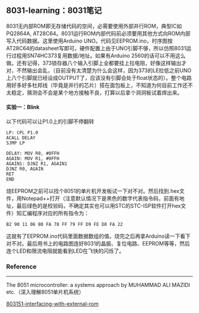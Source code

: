 ## 8031-learning：8031笔记
8031无内部ROM即无存储代码的空间，必需要使用外部并行ROM，典型IC如PQ2864A, AT28C64。8031运行ROM内部代码前必须要用其他方式向ROM内部写入代码数据。这里使用Arduino UNO。代码见EEPROM.ino，时序图按AT28C64的datasheet写即可。硬件配置上由于UNO引脚不够，所以仿照8031运行过程用SN74HC373复用数据/地址。如果有Arduino 2560的话可以不用这么做。还有记得，373锁存器八个输入引脚上全都要挂上拉电阻，好像这样输出才对，不然输出会乱，（目前没有太清楚为什么会这样，因为373的LE拉低之前UNO上八个引脚就已经设成OUTPUT了，应该没有引脚会处于float状态的）。整个电路用好多好多杜邦线（毕竟是并行的芯片）搭在面包板上，不知道为何目前工作还不太稳定，猜测会不会是某个地方接触不良，打算以后拿个洞洞板试着焊出来。

#### 实验一：Blink
以下代码可以让P1.0上的引脚不停翻转
```ORG 0H
LP: CPL P1.0
ACALL DELAY
SJMP LP

DELAY: MOV R0, #0FFH
AGAIN: MOV R1, #0FFH
AGAIN1: DJNZ R1, AGAIN1
DJNZ R0, AGAIN
RET
END
```
烧EEPROM之前可以找个8051的单片机开发板试一下对不对。然后找到.hex文件，用Notepad++打开（注意默认情况下是黑色的数字代表指令码，前面有地址，最后绿色的是校验码，不确定其实也可以用STC的STC-ISP软件打开hex文件）知汇编程序对应的所有指令为：
```
B2 90 11 06 80 FA 78 FF 79 FF D9 FE D8 FA 22
```
这就有了EEPROM.ino代码里面数据数组的值。烧完之后再拿Arduino读一下看下对不对。最后用书上的电路图连好8031的晶振、复位电路、EEPROM等等，然后连个LED和限流电阻就能看到LED在飞快的闪烁了。

### Reference
----
The 8051 microcontroller: a systems approach by MUHAMMAD ALI MAZIDI etc.（深入理解8051单片机系统）

[803151-interfacing-with-external-rom](http://what-when-how.com/8051-microcontroller/803151-interfacing-with-external-rom/)
